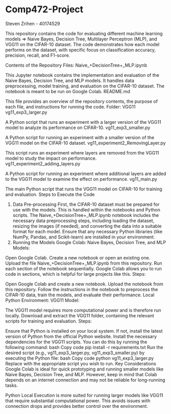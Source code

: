 # Comp472-Project
Steven Zrihen - 40174529


This repository contains the code for evaluating different machine learning models => Naive Bayes, Decision Tree, Multilayer Perceptron (MLP), and VGG11 on the CIFAR-10 dataset. The code demonstrates how each model performs on the dataset, with specific focus on classification accuracy, precision, recall, and F1-score.

Contents of the Repository
Files:
Naive_+DecisionTree+_MLP.ipynb

This Jupyter notebook contains the implementation and evaluation of the Naive Bayes, Decision Tree, and MLP models. It handles data preprocessing, model training, and evaluation on the CIFAR-10 dataset. The notebook is meant to be run on Google Colab.
README.md

This file provides an overview of the repository contents, the purpose of each file, and instructions for running the code.
Folder: VGG11
vg11_exp3_larger.py

A Python script that runs an experiment with a larger version of the VGG11 model to analyze its performance on CIFAR-10.
vg11_exp3_smaller.py

A Python script for running an experiment with a smaller version of the VGG11 model on the CIFAR-10 dataset.
vg11_experiment2_RemovingLayer.py

This script runs an experiment where layers are removed from the VGG11 model to study the impact on performance.
vg11_experiment2_adding_layers.py

A Python script for running an experiment where additional layers are added to the VGG11 model to examine the effect on performance.
vg11_main.py

The main Python script that runs the VGG11 model on CIFAR-10 for training and evaluation.
Steps to Execute the Code
1. Data Pre-processing
First, the CIFAR-10 dataset must be prepared for use with the models. This is handled within the notebooks and Python scripts.
The Naive_+DecisionTree+_MLP.ipynb notebook includes the necessary data preprocessing steps, including loading the dataset, resizing the images (if needed), and converting the data into a suitable format for each model.
Ensure that any necessary Python libraries (like NumPy, Pandas, and Scikit-learn) are installed in your environment.
2. Running the Models
Google Colab:
Naive Bayes, Decision Tree, and MLP Models:

Open Google Colab.
Create a new notebook or open an existing one.
Upload the file Naive_+DecisionTree+_MLP.ipynb from this repository.
Run each section of the notebook sequentially. Google Colab allows you to run code in sections, which is helpful for large projects like this.
Steps:

Open Google Colab and create a new notebook.
Upload the notebook from this repository.
Follow the instructions in the notebook to preprocess the CIFAR-10 data, train the models, and evaluate their performance.
Local Python Environment:
VGG11 Model:

The VGG11 model requires more computational power and is therefore run locally.
Download and extract the VGG11 folder, containing the relevant scripts for training and evaluation.
Steps:

Ensure that Python is installed on your local system. If not, install the latest version of Python from the official Python website.
Install the necessary dependencies for the VGG11 scripts. You can do this by running the following command:
bash
Copy code
pip install -r requirements.txt
Run the desired script (e.g., vg11_exp3_larger.py, vg11_exp3_smaller.py) by executing the Python file:
bash
Copy code
python vg11_exp3_larger.py
Replace with the appropriate script you wish to run.
Key Considerations
Google Colab is ideal for quick prototyping and running smaller models like Naive Bayes, Decision Tree, and MLP. However, keep in mind that Colab depends on an internet connection and may not be reliable for long-running tasks.

Python Local Execution is more suited for running larger models like VGG11 that require substantial computational power. This avoids issues with connection drops and provides better control over the environment.
